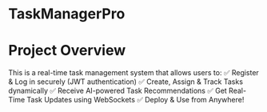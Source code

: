 # TaskManagerPro

# Project Overview
This is a real-time task management system that allows users to:
✅ Register & Log in securely (JWT authentication)
✅ Create, Assign & Track Tasks dynamically
✅ Receive AI-powered Task Recommendations
✅ Get Real-Time Task Updates using WebSockets
✅ Deploy & Use from Anywhere!
